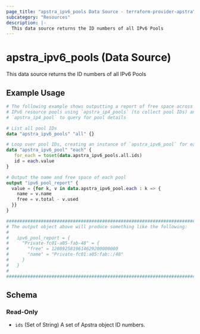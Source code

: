 ```yaml
---
page_title: "apstra_ipv6_pools Data Source - terraform-provider-apstra"
subcategory: "Resources"
description: |-
  This data source returns the ID numbers of all IPv6 Pools
---
```


# apstra_ipv6_pools (Data Source)

This data source returns the ID numbers of all IPv6 Pools


## Example Usage

```terraform
# The following example shows outputting a report of free space across all
# IPv6 resource pools using `apstra_ip4_pools` (to collect pool IDs) and
# `apstra_ip4_pool` to query for pool details

# List all pool IDs
data "apstra_ipv6_pools" "all" {}

# Loop over pool IDs, creating an instance of `apstra_ipv6_pool` for each.
data "apstra_ipv6_pool" "each" {
   for_each = toset(data.apstra_ipv6_pools.all.ids)
   id = each.value
}

# Output the name and free space of each pool
output "ipv6_pool_report" {
  value = {for k, v in data.apstra_ipv6_pool.each : k => {
    name = v.name
    free = v.total - v.used
  }}
}

############################################################################
# The output object above will produce something like the following:
#
#   ipv6_pool_report = {
#     "Private-fc01-a05-fab-48" = {
#       "free" = 1208925819614629200000000
#       "name" = "Private-fc01:a05:fab::/48"
#     }
#   }
#
############################################################################
```

<!-- schema generated by tfplugindocs -->
## Schema

### Read-Only

- `ids` (Set of String) A set of Apstra object ID numbers.
